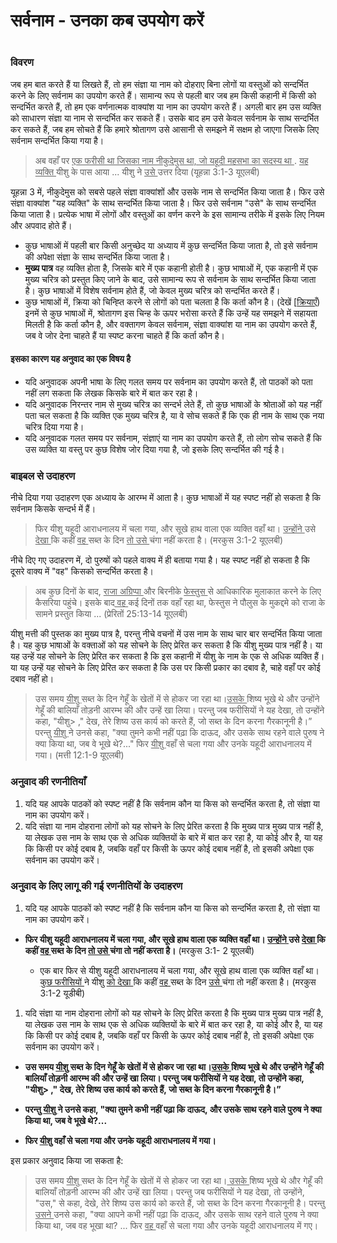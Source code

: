 # सर्वनाम - उनका कब उपयोग करें

 #

### विवरण

जब हम बात करते हैं या लिखते हैं, तो हम संज्ञा या नाम को दोहराए बिना लोगों या वस्तुओं को सन्दर्भित करने के लिए सर्वनाम का उपयोग करते हैं। सामान्य रूप से पहली बार जब हम किसी कहानी में किसी को सन्दर्भित करते हैं, तो हम एक वर्णनात्मक वाक्यांश या नाम का उपयोग करते हैं। अगली बार हम उस व्यक्ति को साधारण संज्ञा या नाम से सन्दर्भित कर सकते हैं। उसके बाद हम उसे केवल सर्वनाम के साथ सन्दर्भित कर सकते हैं, जब हम सोचते हैं कि हमारे श्रोतागण उसे आसानी से समझने में सक्षम हो जाएगा जिसके लिए सर्वनाम सन्दर्भित किया गया है।

> अब वहाँ पर <u> एक फरीसी था जिसका नाम नीकुदेमुस था, जो यहूदी महसभा का सदस्य था </u>. <u> यह व्यक्ति </u> यीशु के पास आया ... यीशु ने <u> उसे </u> उत्तर दिया (यूहन्ना 3:1-3 यूएलबी)

यूहन्ना 3 में, नीकुदेमुस को सबसे पहले संज्ञा वाक्यांशों और उसके नाम से सन्दर्भित किया जाता है। फिर उसे संज्ञा वाक्यांश "यह व्यक्ति" के साथ सन्दर्भित किया जाता है। फिर उसे सर्वनाम "उसे" के साथ सन्दर्भित किया जाता है। प्रत्येक भाषा में लोगों और वस्तुओं का वर्णन करने के इस सामान्य तरीके में इसके लिए नियम और अपवाद होते हैं।

* कुछ भाषाओं में पहली बार किसी अनुच्छेद या अध्याय में कुछ सन्दर्भित किया जाता है, तो इसे सर्वनाम की अपेक्षा संज्ञा के साथ सन्दर्भित किया जाता है। 
* **मुख्य पात्र** वह व्यक्ति होता है, जिसके बारे में एक कहानी होती है। कुछ भाषाओं में, एक कहानी में एक मुख्य चरित्र को प्रस्तुत किए जाने के बाद, उसे सामान्य रूप से सर्वनाम के साथ सन्दर्भित किया जाता है। कुछ भाषाओं में विशेष सर्वनाम होते हैं, जो केवल मुख्य चरित्र को सन्दर्भित करते हैं।
* कुछ भाषाओं में, क्रिया को चिन्ह्ति करने से लोगों को पता चलता है कि कर्ता कौन है। (देखें [[क्रियाएँ](../figs-verbs/01.md)) इनमें से कुछ भाषाओं में, श्रोतागण इस चिन्ह के ऊपर भरोसा करते हैं कि उन्हें यह समझने में सहायता मिलती है कि कर्ता कौन है, और वक्तागण केवल सर्वनाम, संज्ञा वाक्यांश या नाम का उपयोग करते हैं, जब वे जोर देना चाहते हैं या स्पष्ट करना चाहते हैं कि कर्ता कौन है।

#### इसका कारण यह अनुवाद का एक विषय है

* यदि अनुवादक अपनी भाषा के लिए गलत समय पर सर्वनाम का उपयोग करते हैं, तो पाठकों को पता नहीं लग सकता कि लेखक किसके बारे में बात कर रहा है।
* यदि अनुवादक निरन्तर नाम से मुख्य चरित्र का सन्दर्भ लेते हैं, तो कुछ भाषाओं के श्रोताओं को यह नहीं पता चल सकता है कि व्यक्ति एक मुख्य चरित्र है, या वे सोच सकते हैं कि एक ही नाम के साथ एक नया चरित्र दिया गया है।
* यदि अनुवादक गलत समय पर सर्वनाम, संज्ञाएं या नाम का उपयोग करते हैं, तो लोग सोच सकते हैं कि उस व्यक्ति या वस्तु पर कुछ विशेष जोर दिया गया है, जो इसके लिए सन्दर्भित की गई है।

### बाइबल से उदाहरण

नीचे दिया गया उदाहरण एक अध्याय के आरम्भ में आता है। कुछ भाषाओं में यह स्पष्ट नहीं हो सकता है कि सर्वनाम किसके सन्दर्भ में हैं।

> फिर यीशु यहूदी आराधनालय में चला गया, और सूखे हाथ वाला एक व्यक्ति वहाँ था। <u> उन्होंने </u> उसे <u> देखा </u> कि कहीं <u> वह </u> सब्त के दिन <u> तो उसे </u> चंगा नहीं करता है। (मरकुस 3:1-2 यूएलबी)

नीचे दिए गए उदाहरण में, दो पुरुषों को पहले वाक्य में ही बताया गया है। यह स्पष्ट नहीं हो सकता है कि दूसरे वाक्य में "वह" किसको सन्दर्भित करता है।

> अब कुछ दिनों के बाद, <u> राजा अग्रिप्पा </u> और बिरनीके <u> फेस्तुस </u> से आधिकारिक मुलाकात करने के लिए कैसरिया पहुंचे। इसके बाद<U> वह </u> कई दिनों तक वहाँ रहा था, फेस्तुस ने पौलुस के मुकद्दमे को राजा के सामने प्रस्तुत किया ... (प्रेरितों 25:13-14 यूएलबी)

यीशु मत्ती की पुस्तक का मुख्य पात्र है, परन्तु नीचे वचनों में उस नाम के साथ चार बार सन्दर्भित किया जाता है। यह कुछ भाषाओं के वक्ताओं को यह सोचने के लिए प्रेरित कर सकता है कि यीशु मुख्य पात्र नहीं है। या यह उन्हें यह सोचने के लिए प्रेरित कर सकता है कि इस कहानी में यीशु के नाम के एक से अधिक व्यक्ति हैं। या यह उन्हें यह सोचने के लिए प्रेरित कर सकता है कि उस पर किसी प्रकार का दबाव है, चाहे वहाँ पर कोई दबाव नहीं हो।

> उस समय <u> यीशु </u> सब्त के दिन गेहूँ के खेतों में से होकर जा रहा था।<u>उसके </u> शिष्य भूखे थे और उन्होंने गेहूँ की बालियाँ तोड़नी आरम्भ की और उन्हें खा लिया। परन्तु जब फरीसियों ने यह देखा, तो उन्होंने कहा, "यीशु> </u>," देख, तेरे शिष्य उस कार्य को करते हैं, जो सब्त के दिन करना गैरकानूनी है।”
> परन्तु <u> यीशु </u> ने उनसे कहा, "क्या तुमने कभी नहीं पढ़ा कि दाऊद, और उसके साथ रहने वाले पुरुष ने क्या किया था, जब वे भूखे थे?..."
> फिर <u> यीशु </u> वहाँ से चला गया और उनके यहूदी आराधनालय में गया। (मत्ती 12:1-9 यूएलबी)

### अनुवाद की रणनीतियाँ

1. यदि यह आपके पाठकों को स्पष्ट नहीं है कि सर्वनाम कौन या किस को सन्दर्भित करता है, तो संज्ञा या नाम का उपयोग करें।
1. यदि संज्ञा या नाम दोहराना लोगों को यह सोचने के लिए प्रेरित करता है कि मुख्य पात्र मुख्य पात्र नहीं है, या लेखक उस नाम के साथ एक से अधिक व्यक्तियों के बारे में बात कर रहा है, या कोई और है, या यह कि किसी पर कोई दबाब है, जबकि वहाँ पर किसी के ऊपर कोई दबाब नहीं है, तो इसकी अपेक्षा एक सर्वनाम का उपयोग करें।

### अनुवाद के लिए लागू की गई रणनीतियों के उदाहरण

1. यदि यह आपके पाठकों को स्पष्ट नहीं है कि सर्वनाम कौन या किस को सन्दर्भित करता है, तो संज्ञा या नाम का उपयोग करें।

* **फिर यीशु यहूदी आराधनालय में चला गया, और सूखे हाथ वाला एक व्यक्ति वहाँ था। <u> उन्होंने </u> उसे <u> देखा </u> कि कहीं <u> वह </u> सब्त के दिन <u> तो उसे </u> चंगा तो नहीं करता है।** (मरकुस 3:1- 2 यूएलबी)

	* एक बार फिर से यीशु यहूदी आराधनालय में चला गया, और सूखे हाथ वाला एक व्यक्ति वहाँ था। <u> कुछ फरीसियों </u> ने यीशु <u> को देखा </u> कि कहीं <u> वह </u> सब्त के दिन <u> उसे </u> चंगा तो नहीं करता है। (मरकुस 3:1-2 यूडीबी)

1. यदि संज्ञा या नाम दोहराना लोगों को यह सोचने के लिए प्रेरित करता है कि मुख्य पात्र मुख्य पात्र नहीं है, या लेखक उस नाम के साथ एक से अधिक व्यक्तियों के बारे में बात कर रहा है, या कोई और है, या यह कि किसी पर कोई दबाब है, जबकि वहाँ पर किसी के ऊपर कोई दबाब नहीं है, तो इसकी अपेक्षा एक सर्वनाम का उपयोग करें।

* **उस समय <u> यीशु </u> सब्त के दिन गेहूँ के खेतों में से होकर जा रहा था।<u>उसके </u> शिष्य भूखे थे और उन्होंने गेहूँ की बालियाँ तोड़नी आरम्भ की और उन्हें खा लिया। परन्तु जब फरीसियों ने यह देखा, तो उन्होंने कहा, "यीशु> </u>," देख, तेरे शिष्य उस कार्य को करते हैं, जो सब्त के दिन करना गैरकानूनी है।”**

* **परन्तु <u> यीशु </u> ने उनसे कहा, "क्या तुमने कभी नहीं पढ़ा कि दाऊद, और उसके साथ रहने वाले पुरुष ने क्या किया था, जब वे भूखे थे?...**

* **फिर <u> यीशु </u> वहाँ से चला गया और उनके यहूदी आराधनालय में गया।** 

इस प्रकार अनुवाद किया जा सकता है:

> उस समय <u> यीशु </u>सब्त के दिन गेहूँ के खेतों में से होकर जा रहा था।<u> उसके </u> शिष्य भूखे थे और गेहूँ की बालियाँ तोड़नी आरम्भ की और उन्हें खा लिया। परन्तु जब फरीसियों ने यह देखा, तो उन्होंने, "उस</u>," से कहा, देखे, तेरे शिष्य उस कार्य को करते हैं, जो सब्त के दिन करना गैरकानूनी है।
> परन्तु <u> उसने </u> उनसे कहा, "क्या आपने कभी नहीं पढ़ा कि दाऊद, और उसके साथ रहने वाले पुरुष ने क्या किया था, जब वह भूखा था? ...
> फिर <u> वह </u> वहाँ से चला गया और उनके यहूदी आराधनालय में गए।
